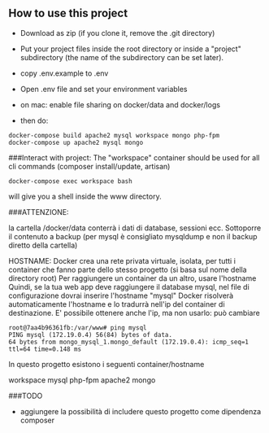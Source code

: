 How to use this project
-----------------------

- Download as zip (if you clone it, remove the .git directory)
- Put your project files inside the root directory or inside a "project" subdirectory (the name of the subdirectory can be set later). 
- copy .env.example to .env
- Open .env file and set your environment variables

- on mac: enable file sharing on docker/data and docker/logs
- then do:

```
docker-compose build apache2 mysql workspace mongo php-fpm
docker-compose up apache2 mysql mongo
```

###Interact with project:
The "workspace" container should be used for all cli commands (composer install/update, artisan)

```
docker-compose exec workspace bash
```

will give you a shell inside the www directory.


###ATTENZIONE:

la cartella /docker/data conterrà i dati di database, sessioni ecc. Sottoporre il contenuto a backup (per mysql è consigliato mysqldump e non il backup diretto della cartella)


HOSTNAME:
Docker crea una rete privata virtuale, isolata, per tutti i container che fanno parte dello stesso progetto (si basa sul nome della directory root)
Per raggiungere un container da un altro, usare l'hostname
Quindi, se la tua web app deve raggiungere il database mysql, nel file di configurazione dovrai inserire l'hostname "mysql"
Docker risolverà automaticamente l'hostname e lo tradurrà nell'ip del container di destinazione.
E' possibile ottenere anche l'ip, ma non usarlo: può cambiare

```
root@7aa4b96361fb:/var/www# ping mysql
PING mysql (172.19.0.4) 56(84) bytes of data.
64 bytes from mongo_mysql_1.mongo_default (172.19.0.4): icmp_seq=1 ttl=64 time=0.148 ms
```

In questo progetto esistono i seguenti container/hostname

workspace
mysql
php-fpm
apache2
mongo



###TODO
- aggiungere la possibilità di includere questo progetto come dipendenza composer